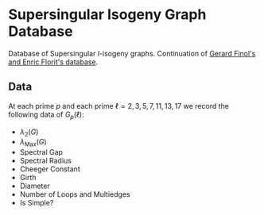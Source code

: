 # Supersingular Isogeny Graph Database
Database of Supersingular $l$-isogeny graphs. Continuation of [Gerard Finol's and Enric Florit's database](https://isogenies.enricflorit.com/).




## Data

At each prime $p$ and each prime $\ell = 2, 3, 5, 7, 11, 13, 17$ we record the following data of $G_p(\ell)$:
- $\lambda_2(G)$
- $\lambda_{\text{Max}}(G)$
- Spectral Gap
- Spectral Radius
- Cheeger Constant
- Girth
- Diameter
- Number of Loops and Multiedges
- Is Simple?
  
  
